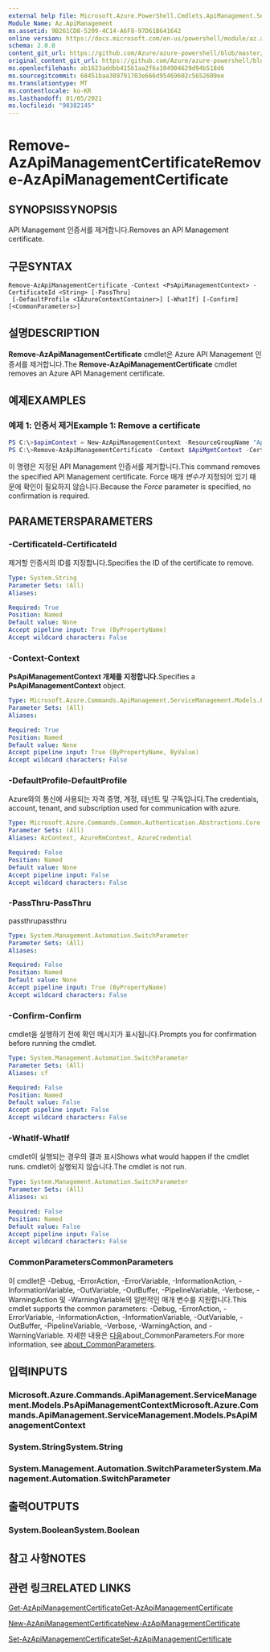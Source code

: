 ```yaml
---
external help file: Microsoft.Azure.PowerShell.Cmdlets.ApiManagement.ServiceManagement.dll-Help.xml
Module Name: Az.ApiManagement
ms.assetid: 9B261CD8-5209-4C14-A6F8-97D61B641642
online version: https://docs.microsoft.com/en-us/powershell/module/az.apimanagement/remove-azapimanagementcertificate
schema: 2.0.0
content_git_url: https://github.com/Azure/azure-powershell/blob/master/src/ApiManagement/ApiManagement/help/Remove-AzApiManagementCertificate.md
original_content_git_url: https://github.com/Azure/azure-powershell/blob/master/src/ApiManagement/ApiManagement/help/Remove-AzApiManagementCertificate.md
ms.openlocfilehash: ab1623addbb415b1aa2f6a104904629d94b518d6
ms.sourcegitcommit: 68451baa389791703e666d95469602c5652609ee
ms.translationtype: MT
ms.contentlocale: ko-KR
ms.lasthandoff: 01/05/2021
ms.locfileid: "98382145"
---
```

# <span data-ttu-id="ef783-101">Remove-AzApiManagementCertificate</span><span class="sxs-lookup"><span data-stu-id="ef783-101">Remove-AzApiManagementCertificate</span></span>

## <span data-ttu-id="ef783-102">SYNOPSIS</span><span class="sxs-lookup"><span data-stu-id="ef783-102">SYNOPSIS</span></span>
<span data-ttu-id="ef783-103">API Management 인증서를 제거합니다.</span><span class="sxs-lookup"><span data-stu-id="ef783-103">Removes an API Management certificate.</span></span>

## <span data-ttu-id="ef783-104">구문</span><span class="sxs-lookup"><span data-stu-id="ef783-104">SYNTAX</span></span>

```
Remove-AzApiManagementCertificate -Context <PsApiManagementContext> -CertificateId <String> [-PassThru]
 [-DefaultProfile <IAzureContextContainer>] [-WhatIf] [-Confirm] [<CommonParameters>]
```

## <span data-ttu-id="ef783-105">설명</span><span class="sxs-lookup"><span data-stu-id="ef783-105">DESCRIPTION</span></span>
<span data-ttu-id="ef783-106">**Remove-AzApiManagementCertificate** cmdlet은 Azure API Management 인증서를 제거합니다.</span><span class="sxs-lookup"><span data-stu-id="ef783-106">The **Remove-AzApiManagementCertificate** cmdlet removes an Azure API Management certificate.</span></span>

## <span data-ttu-id="ef783-107">예제</span><span class="sxs-lookup"><span data-stu-id="ef783-107">EXAMPLES</span></span>

### <span data-ttu-id="ef783-108">예제 1: 인증서 제거</span><span class="sxs-lookup"><span data-stu-id="ef783-108">Example 1: Remove a certificate</span></span>
```powershell
PS C:\>$apimContext = New-AzApiManagementContext -ResourceGroupName "Api-Default-WestUS" -ServiceName "contoso"
PS C:\>Remove-AzApiManagementCertificate -Context $ApiMgmtContext -CertificateId "0123456789" -Force
```

<span data-ttu-id="ef783-109">이 명령은 지정된 API Management 인증서를 제거합니다.</span><span class="sxs-lookup"><span data-stu-id="ef783-109">This command removes the specified API Management certificate.</span></span>
<span data-ttu-id="ef783-110">Force 매개 *변수가* 지정되어 있기 때문에 확인이 필요하지 않습니다.</span><span class="sxs-lookup"><span data-stu-id="ef783-110">Because the *Force* parameter is specified, no confirmation is required.</span></span>

## <span data-ttu-id="ef783-111">PARAMETERS</span><span class="sxs-lookup"><span data-stu-id="ef783-111">PARAMETERS</span></span>

### <span data-ttu-id="ef783-112">-CertificateId</span><span class="sxs-lookup"><span data-stu-id="ef783-112">-CertificateId</span></span>
<span data-ttu-id="ef783-113">제거할 인증서의 ID를 지정합니다.</span><span class="sxs-lookup"><span data-stu-id="ef783-113">Specifies the ID of the certificate to remove.</span></span>

```yaml
Type: System.String
Parameter Sets: (All)
Aliases:

Required: True
Position: Named
Default value: None
Accept pipeline input: True (ByPropertyName)
Accept wildcard characters: False
```

### <span data-ttu-id="ef783-114">-Context</span><span class="sxs-lookup"><span data-stu-id="ef783-114">-Context</span></span>
<span data-ttu-id="ef783-115">**PsApiManagementContext 개체를 지정합니다.**</span><span class="sxs-lookup"><span data-stu-id="ef783-115">Specifies a **PsApiManagementContext** object.</span></span>

```yaml
Type: Microsoft.Azure.Commands.ApiManagement.ServiceManagement.Models.PsApiManagementContext
Parameter Sets: (All)
Aliases:

Required: True
Position: Named
Default value: None
Accept pipeline input: True (ByPropertyName, ByValue)
Accept wildcard characters: False
```

### <span data-ttu-id="ef783-116">-DefaultProfile</span><span class="sxs-lookup"><span data-stu-id="ef783-116">-DefaultProfile</span></span>
<span data-ttu-id="ef783-117">Azure와의 통신에 사용되는 자격 증명, 계정, 테넌트 및 구독입니다.</span><span class="sxs-lookup"><span data-stu-id="ef783-117">The credentials, account, tenant, and subscription used for communication with azure.</span></span>

```yaml
Type: Microsoft.Azure.Commands.Common.Authentication.Abstractions.Core.IAzureContextContainer
Parameter Sets: (All)
Aliases: AzContext, AzureRmContext, AzureCredential

Required: False
Position: Named
Default value: None
Accept pipeline input: False
Accept wildcard characters: False
```

### <span data-ttu-id="ef783-118">-PassThru</span><span class="sxs-lookup"><span data-stu-id="ef783-118">-PassThru</span></span>
<span data-ttu-id="ef783-119">passthru</span><span class="sxs-lookup"><span data-stu-id="ef783-119">passthru</span></span>

```yaml
Type: System.Management.Automation.SwitchParameter
Parameter Sets: (All)
Aliases:

Required: False
Position: Named
Default value: None
Accept pipeline input: True (ByPropertyName)
Accept wildcard characters: False
```

### <span data-ttu-id="ef783-120">-Confirm</span><span class="sxs-lookup"><span data-stu-id="ef783-120">-Confirm</span></span>
<span data-ttu-id="ef783-121">cmdlet을 실행하기 전에 확인 메시지가 표시됩니다.</span><span class="sxs-lookup"><span data-stu-id="ef783-121">Prompts you for confirmation before running the cmdlet.</span></span>

```yaml
Type: System.Management.Automation.SwitchParameter
Parameter Sets: (All)
Aliases: cf

Required: False
Position: Named
Default value: False
Accept pipeline input: False
Accept wildcard characters: False
```

### <span data-ttu-id="ef783-122">-WhatIf</span><span class="sxs-lookup"><span data-stu-id="ef783-122">-WhatIf</span></span>
<span data-ttu-id="ef783-123">cmdlet이 실행되는 경우의 결과 표시</span><span class="sxs-lookup"><span data-stu-id="ef783-123">Shows what would happen if the cmdlet runs.</span></span>
<span data-ttu-id="ef783-124">cmdlet이 실행되지 않습니다.</span><span class="sxs-lookup"><span data-stu-id="ef783-124">The cmdlet is not run.</span></span>

```yaml
Type: System.Management.Automation.SwitchParameter
Parameter Sets: (All)
Aliases: wi

Required: False
Position: Named
Default value: False
Accept pipeline input: False
Accept wildcard characters: False
```

### <span data-ttu-id="ef783-125">CommonParameters</span><span class="sxs-lookup"><span data-stu-id="ef783-125">CommonParameters</span></span>
<span data-ttu-id="ef783-126">이 cmdlet은 -Debug, -ErrorAction, -ErrorVariable, -InformationAction, -InformationVariable, -OutVariable, -OutBuffer, -PipelineVariable, -Verbose, -WarningAction 및 -WarningVariable의 일반적인 매개 변수를 지원합니다.</span><span class="sxs-lookup"><span data-stu-id="ef783-126">This cmdlet supports the common parameters: -Debug, -ErrorAction, -ErrorVariable, -InformationAction, -InformationVariable, -OutVariable, -OutBuffer, -PipelineVariable, -Verbose, -WarningAction, and -WarningVariable.</span></span> <span data-ttu-id="ef783-127">자세한 내용은 [다음](http://go.microsoft.com/fwlink/?LinkID=113216)about_CommonParameters.</span><span class="sxs-lookup"><span data-stu-id="ef783-127">For more information, see [about_CommonParameters](http://go.microsoft.com/fwlink/?LinkID=113216).</span></span>

## <span data-ttu-id="ef783-128">입력</span><span class="sxs-lookup"><span data-stu-id="ef783-128">INPUTS</span></span>

### <span data-ttu-id="ef783-129">Microsoft.Azure.Commands.ApiManagement.ServiceManagement.Models.PsApiManagementContext</span><span class="sxs-lookup"><span data-stu-id="ef783-129">Microsoft.Azure.Commands.ApiManagement.ServiceManagement.Models.PsApiManagementContext</span></span>

### <span data-ttu-id="ef783-130">System.String</span><span class="sxs-lookup"><span data-stu-id="ef783-130">System.String</span></span>

### <span data-ttu-id="ef783-131">System.Management.Automation.SwitchParameter</span><span class="sxs-lookup"><span data-stu-id="ef783-131">System.Management.Automation.SwitchParameter</span></span>

## <span data-ttu-id="ef783-132">출력</span><span class="sxs-lookup"><span data-stu-id="ef783-132">OUTPUTS</span></span>

### <span data-ttu-id="ef783-133">System.Boolean</span><span class="sxs-lookup"><span data-stu-id="ef783-133">System.Boolean</span></span>

## <span data-ttu-id="ef783-134">참고 사항</span><span class="sxs-lookup"><span data-stu-id="ef783-134">NOTES</span></span>

## <span data-ttu-id="ef783-135">관련 링크</span><span class="sxs-lookup"><span data-stu-id="ef783-135">RELATED LINKS</span></span>

[<span data-ttu-id="ef783-136">Get-AzApiManagementCertificate</span><span class="sxs-lookup"><span data-stu-id="ef783-136">Get-AzApiManagementCertificate</span></span>](./Get-AzApiManagementCertificate.md)

[<span data-ttu-id="ef783-137">New-AzApiManagementCertificate</span><span class="sxs-lookup"><span data-stu-id="ef783-137">New-AzApiManagementCertificate</span></span>](./New-AzApiManagementCertificate.md)

[<span data-ttu-id="ef783-138">Set-AzApiManagementCertificate</span><span class="sxs-lookup"><span data-stu-id="ef783-138">Set-AzApiManagementCertificate</span></span>](./Set-AzApiManagementCertificate.md)


